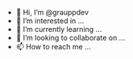 - 👋 Hi, I’m @grauppdev
- 👀 I’m interested in ...
- 🌱 I’m currently learning ...
- 💞️ I’m looking to collaborate on ...
- 📫 How to reach me ...

<!---
grauppdev/grauppdev is a ✨ special ✨ repository because its `README.md` (this file) appears on your GitHub profile.
You can click the Preview link to take a look at your changes.
--->
